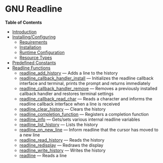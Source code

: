 GNU Readline
============

**Table of Contents**

-   [Introduction](/intro/readline.html)
-   [Installing/Configuring](/readline/setup.html)
    -   [Requirements](/readline/setup.html#Requirements)
    -   [Installation](/readline/setup.html#Installation)
    -   [Runtime
        Configuration](/readline/setup.html#Runtime%20Configuration)
    -   [Resource Types](/readline/setup.html#Resource%20Types)
-   [Predefined Constants](/readline/constants.html)
-   [Readline Functions](/ref/readline.html)
    -   [readline\_add\_history](/ref/readline.html#readline_add_history)
        — Adds a line to the history
    -   [readline\_callback\_handler\_install](/ref/readline.html#readline_callback_handler_install)
        — Initializes the readline callback interface and terminal,
        prints the prompt and returns immediately
    -   [readline\_callback\_handler\_remove](/ref/readline.html#readline_callback_handler_remove)
        — Removes a previously installed callback handler and restores
        terminal settings
    -   [readline\_callback\_read\_char](/ref/readline.html#readline_callback_read_char)
        — Reads a character and informs the readline callback interface
        when a line is received
    -   [readline\_clear\_history](/ref/readline.html#readline_clear_history)
        — Clears the history
    -   [readline\_completion\_function](/ref/readline.html#readline_completion_function)
        — Registers a completion function
    -   [readline\_info](/ref/readline.html#readline_info) — Gets/sets
        various internal readline variables
    -   [readline\_list\_history](/ref/readline.html#readline_list_history)
        — Lists the history
    -   [readline\_on\_new\_line](/ref/readline.html#readline_on_new_line)
        — Inform readline that the cursor has moved to a new line
    -   [readline\_read\_history](/ref/readline.html#readline_read_history)
        — Reads the history
    -   [readline\_redisplay](/ref/readline.html#readline_redisplay) —
        Redraws the display
    -   [readline\_write\_history](/ref/readline.html#readline_write_history)
        — Writes the history
    -   [readline](/ref/readline.html#readline) — Reads a line

